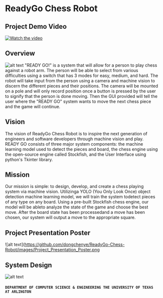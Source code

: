 # ReadyGo Chess Robot 
## Project Demo Video
[![Watch the video](https://img.youtube.com/vi/sLf-PWcZ84k/hqdefault.jpg)](https://youtu.be/sLf-PWcZ84k)

## Overview
![alt text](https://github.com/dongchenye/ReadyGo-Chess-Robot/images/Overview.png)
"READY GO!" is a system that will allow for a person to play chess against a robot arm. The person will be able to select from various difficulties using a switch that has 3 modes for easy, medium, and hard. The robot will take input from the person using a camera and machine vision to discern the different pieces and their positions. The camera will be mounted on a pole and will only record position once a button is pressed by the user to signify that the person is done moving. Then the GUI provided will tell the user where the "READY GO" system wants to move the next chess piece and the game will continue.

## Vision
The vision of ReadyGo Chess Robot is to inspire the next generation of engineers and software developers through machine vision and play. READY GO consists of three major system components:  the machine learning model used to detect the pieces and board, the chess engine using the open-source engine called Stockfish, and the User Interface using python's Tkinter library.

## Mission
Our mission is simple: to design, develop, and create a chess playing system via machine vision. Utilizinga YOLO (You Only Look Once) object detection machine learning model, we will train the system todetect pieces of any type on any board. Using a pre-built Stockfish chess engine, our model will be ableto analyze the state of the game and choose the best move.  After the board state has been processedand a move has been chosen, our system will output a move to the appropriate square.
## Project Presentation Poster
![alt text](https://github.com/dongchenye/ReadyGo-Chess-Robot/images/Project_Presentation_Poster.png

## System Design 
![alt text](https://github.com/dongchenye/ReadyGo-Chess-Robot/images/System_Design.png)

#### `DEPARTMENT OF COMPUTER SCIENCE & ENGINEERING THE UNIVERSITY OF TEXAS AT ARLINGTON`
